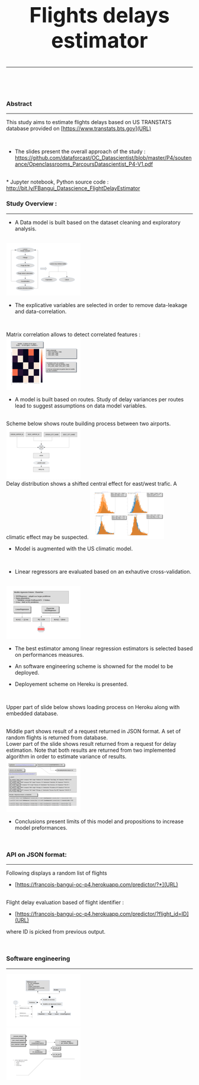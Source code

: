 # <center><h1>Flights delays estimator</h1></center>
<hr>

<br><br><br>
<h3>Abstract</h3>
<hr>

This study aims to estimate flights delays based on US TRANSTATS database 
provided on [https://www.transtats.bts.gov](URL)

<br>

  * The slides present the overall approach of the study : <a href="URL">https://github.com/dataforcast/OC_Datascientist/blob/master/P4/soutenance/Openclassrooms_ParcoursDatascientist_P4-V1.pdf</a>
<br>
  * Jupyter notebook, Python source code :  <a href="URL">http://bit.ly/FBangui_Datascience_FlightDelayEstimator</a>
<br>

<h3>Study Overview :</h3>
<hr>
 
* A Data model is built based on the dataset cleaning and exploratory analysis.
<br>
<img src="./P4_GlobalProcess.png" alt="Drawing" style="width: 200px;"/>


* The explicative variables are selected in order to remove data-leakage and 
data-correlation. 
<br>

Matrix correlation allows to detect correlated features : 
<img src="./P4_DataLeakage_2.png" alt="Drawing" style="width: 200px;"/>


* A model is built based on routes. Study of delay variances per routes lead to 
suggest assumptions on data model variables.
<br>
Scheme below shows route building process between two airports.

<br>
<img src="./P4_RouteBuilding.png" alt="Drawing" style="width: 200px;"/>

<br>
Delay distribution shows a shifted central effect for east/west trafic. A climatic effect may be suspected.
<img src="./P4_RouteDelayDistribution.png" alt="Drawing" style="width: 200px;"/>

<br>

* Model is augmented with the US climatic model.
<br>


* Linear regressors are evaluated based on an exhautive cross-validation. 
<br>
<img src="./P4_Benchmark.png" alt="Drawing" style="width: 200px;"/>

* The best estimator among linear regression estimators is selected based on performances measures. 

* An software engineering scheme is showned for the model to be deployed.

* Deployement scheme on Hereku is presented.
<br>

Upper part of slide below shows loading process on Heroku along with embedded database.

<br>
Middle part shows result of a request returned in JSON format. A set of random flights is returned from database.

<br>
Lower part of the slide shows result returned from a request for delay estimation. Note that both results are returned from two implemented algorithm in order to estimate variance of results.


<img src="./P4_DeploymentAndTetsResult.png" alt="Drawing" style="width: 200px;"/>

* Conclusions present limits of this model and propositions to increase model preformances.
<br>

<h3>API on JSON format:</h3>
<hr>

Following displays a random list of flights


 * [https://francois-bangui-oc-p4.herokuapp.com/predictor/?*](URL)

<br> 
Flight delay evaluation  based of flight identifier : 

 * [https://francois-bangui-oc-p4.herokuapp.com/predictor/?flight_id=ID](URL) 
 
where ID is picked from previous output.



<br>
<h3>Software engineering</h3>
<hr>

<img src="./P4_SoftwareEngineering_1.png" alt="Drawing" style="width: 200px;"/>
<br>
<img src="./P4_SoftwareEngineering_2.png" alt="Drawing" style="width: 200px;"/>

